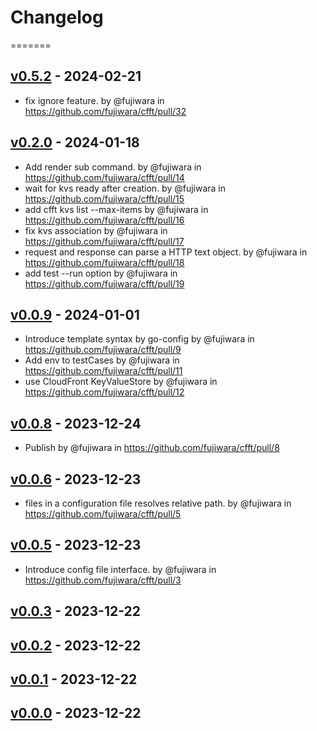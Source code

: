 # Changelog

=======
## [v0.5.2](https://github.com/fujiwara/cfft/compare/v0.5.1...v0.5.2) - 2024-02-21
- fix ignore feature. by @fujiwara in https://github.com/fujiwara/cfft/pull/32

## [v0.2.0](https://github.com/fujiwara/cfft/compare/v0.1.0...v0.2.0) - 2024-01-18
- Add render sub command. by @fujiwara in https://github.com/fujiwara/cfft/pull/14
- wait for kvs ready after creation. by @fujiwara in https://github.com/fujiwara/cfft/pull/15
- add cfft kvs list --max-items by @fujiwara in https://github.com/fujiwara/cfft/pull/16
- fix kvs association by @fujiwara in https://github.com/fujiwara/cfft/pull/17
- request and response can parse a HTTP text object. by @fujiwara in https://github.com/fujiwara/cfft/pull/18
- add test --run option by @fujiwara in https://github.com/fujiwara/cfft/pull/19

## [v0.0.9](https://github.com/fujiwara/cfft/compare/v0.0.8...v0.0.9) - 2024-01-01
- Introduce template syntax by go-config by @fujiwara in https://github.com/fujiwara/cfft/pull/9
- Add env to testCases by @fujiwara in https://github.com/fujiwara/cfft/pull/11
- use CloudFront KeyValueStore by @fujiwara in https://github.com/fujiwara/cfft/pull/12

## [v0.0.8](https://github.com/fujiwara/cfft/compare/v0.0.7...v0.0.8) - 2023-12-24
- Publish by @fujiwara in https://github.com/fujiwara/cfft/pull/8

## [v0.0.6](https://github.com/fujiwara/cfft/compare/v0.0.5...v0.0.6) - 2023-12-23
- files in a configuration file resolves relative path. by @fujiwara in https://github.com/fujiwara/cfft/pull/5

## [v0.0.5](https://github.com/fujiwara/cfft/compare/v0.0.4...v0.0.5) - 2023-12-23
- Introduce config file interface. by @fujiwara in https://github.com/fujiwara/cfft/pull/3

## [v0.0.3](https://github.com/fujiwara/cfft/compare/v0.0.2...v0.0.3) - 2023-12-22

## [v0.0.2](https://github.com/fujiwara/cfft/compare/v0.0.1...v0.0.2) - 2023-12-22

## [v0.0.1](https://github.com/fujiwara/cfft/compare/v0.0.0...v0.0.1) - 2023-12-22

## [v0.0.0](https://github.com/fujiwara/cfft/commits/v0.0.0) - 2023-12-22
